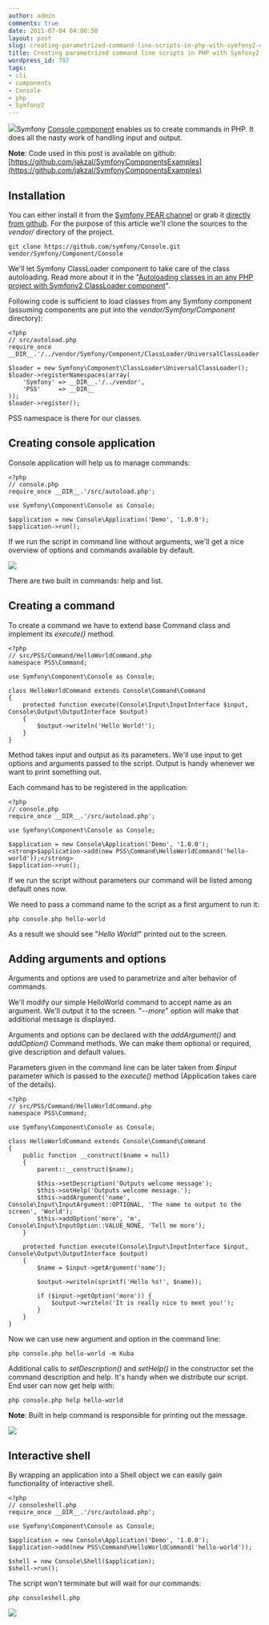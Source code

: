 ```yaml
---
author: admin
comments: true
date: 2011-07-04 04:00:50
layout: post
slug: creating-parametrized-command-line-scripts-in-php-with-symfony2-console-component
title: Creating parametrized command line scripts in PHP with Symfony2 Console component
wordpress_id: 787
tags:
- cli
- components
- Console
- php
- Symfony2
---
```


[![](/uploads/wp/2011/07/console-150x150.png)](/uploads/wp/2011/07/console.png)Symfony [Console component](https://github.com/symfony/Console) enables us to create commands in PHP. It does all the nasty work of handling input and output.

**Note**: Code used in this post is available on github: [https://github.com/jakzal/SymfonyComponentsExamples](https://github.com/jakzal/SymfonyComponentsExamples)


## Installation


You can either install it from the [Symfony PEAR channel](http://pear.symfony.com/) or grab it [directly from github](https://github.com/symfony/Console). For the purpose of this article we'll clone the sources to the _vendor/_ directory of the project.

    
    git clone https://github.com/symfony/Console.git vendor/Symfony/Component/Console


We'll let Symfony ClassLoader component to take care of the class autoloading. Read more about it in the "[Autoloading classes in an any PHP project with Symfony2 ClassLoader component](http://www.zalas.eu/autoloading-classes-in-any-php-project-with-symfony2-classloader-component)".

Following code is sufficient to load classes from any Symfony component (assuming components are put into the _vendor/Symfony/Component_ directory):

    
    <?php
    // src/autoload.php
    require_once __DIR__.'/../vendor/Symfony/Component/ClassLoader/UniversalClassLoader.php';
    
    $loader = new Symfony\Component\ClassLoader\UniversalClassLoader();
    $loader->registerNamespaces(array(
        'Symfony' => __DIR__.'/../vendor',
        'PSS'     => __DIR__
    ));
    $loader->register();


PSS namespace is there for our classes.


## Creating console application


Console application will help us to manage commands:

    
    <?php
    // console.php
    require_once __DIR__.'/src/autoload.php';
    
    use Symfony\Component\Console as Console;
    
    $application = new Console\Application('Demo', '1.0.0');
    $application->run();


If we run the script in command line without arguments, we'll get a nice overview of options and commands available by default.

[![](/uploads/wp/2011/06/console-options-400x241.png)](/uploads/wp/2011/06/console-options.png)

There are two built in commands: help and list.


## Creating a command


To create a command we have to extend base Command class and implement its _execute()_ method.

    
    <?php
    // src/PSS/Command/HelloWorldCommand.php
    namespace PSS\Command;
    
    use Symfony\Component\Console as Console;
    
    class HelloWorldCommand extends Console\Command\Command
    {
        protected function execute(Console\Input\InputInterface $input, Console\Output\OutputInterface $output)
        {
            $output->writeln('Hello World!');
        }
    }


Method takes input and output as its parameters. We'll use input to get options and arguments passed to the script. Output is handy whenever we want to print something out.

Each command has to be registered in the application:

    
    <?php
    // console.php
    require_once __DIR__.'/src/autoload.php';
    
    use Symfony\Component\Console as Console;
    
    $application = new Console\Application('Demo', '1.0.0');
    <strong>$application->add(new PSS\Command\HelloWorldCommand('hello-world'));</strong>
    $application->run();


If we run the script without parameters our command will be listed among default ones now.

We need to pass a command name to the script as a first argument to run it:

    
    php console.php hello-world


As a result we should see "_Hello World!_" printed out to the screen.


## Adding arguments and options


Arguments and options are used to parametrize and alter behavior of commands.

We'll modify our simple HelloWorld command to accept name as an argument. We'll output it to the screen.  "-_-more_" option will make that additional message is displayed.

Arguments and options can be declared with the _addArgument()_ and _addOption()_ Command methods. We can make them optional or required, give description and default values.

Parameters given in the command line can be later taken from _$input_ parameter which is passed to the _execute()_ method (Application takes care of the details).

    
    <?php
    // src/PSS/Command/HelloWorldCommand.php
    namespace PSS\Command;
    
    use Symfony\Component\Console as Console;
    
    class HelloWorldCommand extends Console\Command\Command
    {
        public function __construct($name = null)
        {
            parent::__construct($name);
    
            $this->setDescription('Outputs welcome message');
            $this->setHelp('Outputs welcome message.');
            $this->addArgument('name', Console\Input\InputArgument::OPTIONAL, 'The name to output to the screen', 'World');
            $this->addOption('more', 'm', Console\Input\InputOption::VALUE_NONE, 'Tell me more');
        }
    
        protected function execute(Console\Input\InputInterface $input, Console\Output\OutputInterface $output)
        {
            $name = $input->getArgument('name');
    
            $output->writeln(sprintf('Hello %s!', $name));
    
            if ($input->getOption('more')) {
                $output->writeln('It is really nice to meet you!');
            }
        }
    }


Now we can use new argument and option in the command line:

    
    php console.php hello-world -m Kuba


Additional calls to _setDescription()_ and _setHelp()_ in the constructor set the command description and help. It's handy when we distribute our script. End user can now get help with:

    
    php console.php help hello-world


**Note**: Built in help command is responsible for printing out the message.

[![](/uploads/wp/2011/06/console-help-400x158.png)](/uploads/wp/2011/06/console-help.png)


## Interactive shell


By wrapping an application into a Shell object we can easily gain functionality of interactive shell.

    
    <?php
    // consoleshell.php
    require_once __DIR__.'/src/autoload.php';
    
    use Symfony\Component\Console as Console;
    
    $application = new Console\Application('Demo', '1.0.0');
    $application->add(new PSS\Command\HelloWorldCommand('hello-world'));
    
    $shell = new Console\Shell($application);
    $shell->run();


The script won't terminate but will wait for our commands:

    
    php consoleshell.php


[![](/uploads/wp/2011/06/console-shell-363x400.png)](/uploads/wp/2011/06/console-shell.png)
